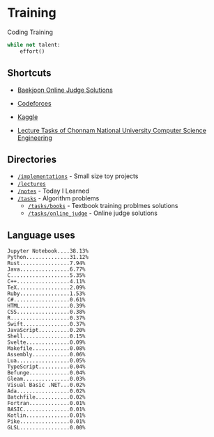 # Training
Coding Training

```python
while not talent:
    effort()
```

## Shortcuts
* [Baekjoon Online Judge Solutions](./tasks/online_judge/baekjoon/)
* [Codeforces](./tasks/competitive/codeforces/)
* [Kaggle](./tasks/competitive/kaggle)

* [Lecture Tasks of Chonnam National University Computer Science Engineering](./lectures/jnu/)

## Directories
* [`/implementations`](./implementations/) - Small size toy projects
* [`/lectures`](./lectures/)
* [`/notes`](./notes/) - Today I Learned
* [`/tasks`](./tasks/) - Algorithm problems
  * [`/tasks/books`](./tasks/books/) - Textbook training problmes solutions
  * [`/tasks/online_judge`](./tasks/online_judge/) - Online judge solutions

## Language uses
```
Jupyter Notebook....38.13%
Python..............31.12%
Rust................7.94%
Java................6.77%
C...................5.35%
C++.................4.11%
TeX.................2.09%
Ruby................1.53%
C#..................0.61%
HTML................0.39%
CSS.................0.38%
R...................0.37%
Swift...............0.37%
JavaScript..........0.20%
Shell...............0.15%
Svelte..............0.09%
Makefile............0.08%
Assembly............0.06%
Lua.................0.05%
TypeScript..........0.04%
Befunge.............0.04%
Gleam...............0.03%
Visual Basic .NET...0.02%
Ada.................0.02%
Batchfile...........0.02%
Fortran.............0.01%
BASIC...............0.01%
Kotlin..............0.01%
Pike................0.01%
GLSL................0.00%
```
